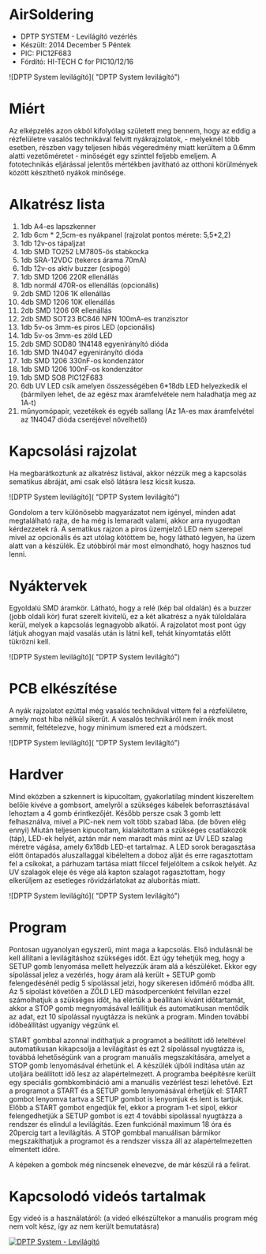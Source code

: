 # AirSoldering
* DPTP SYSTEM - Levilágító vezérlés
* Készült:   2014 December 5 Péntek
* PIC: PIC12F683
* Fórdító:  HI-TECH C for PIC10/12/16

![DPTP System levilágító]( "DPTP System levilágító")

# Miért
Az elképzelés azon okból kifolyólag született meg bennem, hogy az eddig a rézfelületre vasalós technikával felvitt nyákrajzolatok, -
melyeknél több esetben, részben vagy teljesen hibás végeredmény miatt kerültem a 0.6mm alatti vezetőméretet - minőségét egy szinttel feljebb 
emeljem. A fototechnikás eljárással jelentős mértékben javítható az otthoni körülmények között készíthető nyákok minősége.

# Alkatrész lista
1. 1db A4-es lapszkenner
2. 1db 6cm * 2,5cm-es nyákpanel (rajzolat pontos mérete: 5,5*2,2)
3. 1db 12v-os tápaljzat
4. 1db SMD TO252 LM7805-ös stabkocka
5. 1db SRA-12VDC (tekercs árama 70mA)
6. 1db 12v-os aktív buzzer (csipogó)
7. 1db SMD 1206 220R ellenállás
8. 1db normál 470R-os ellenállás (opcionális)
9. 2db SMD 1206 1K ellenállás
10. 4db SMD 1206 10K ellenállás
11. 2db SMD 1206 0R ellenállás
12. 2db SMD SOT23 BC846 NPN 100mA-es tranzisztor
13. 1db 5v-os 3mm-es piros LED (opcionális)
14. 1db 5v-os 3mm-es zöld LED
15. 2db SMD SOD80 1N4148 egyenirányító dióda
16. 1db SMD 1N4047 egyenirányító dióda
17. 1db SMD 1206 330nF-os kondenzátor
18. 1db SMD 1206 100nF-os kondenzátor
19. 1db SMD SO8 PIC12F683
20. 6db UV LED csík amelyen összességében 6*18db LED helyezkedik el (bármilyen lehet, de az egész max áramfelvétele nem haladhatja meg az 1A-t)
21. műnyomópapír, vezetékek és egyéb sallang
(Az 1A-es max áramfelvétel az 1N4047 dióda cseréjével növelhető)

# Kapcsolási rajzolat
Ha megbarátkoztunk az alkatrész listával, akkor nézzük meg a kapcsolás sematikus ábráját, ami csak első látásra lesz kicsit kusza.

![DPTP System levilágító]( "DPTP System levilágító")

Gondolom a terv különösebb magyarázatot nem igényel, minden adat megtalálható rajta, de ha még is lemaradt valami, akkor arra nyugodtan 
kérdezzetek rá. A sematikus rajzon a piros üzemjelző LED nem szerepel mivel az opcionális és azt utólag kötöttem be, hogy látható legyen, 
ha üzem alatt van a készülék. Ez utóbbiról már most elmondható, hogy hasznos tud lenni.

# Nyáktervek
Egyoldalú SMD áramkör.
Látható, hogy a relé (kép bal oldalán) és a buzzer (jobb oldali kör) furat szerelt kivitelű, ez a két alkatrész a nyák túloldalára kerül, 
melyek a kapcsolás legnagyobb alkatói. A rajzolatot most pont úgy látjuk ahogyan majd vasalás után is látni kell, tehát kinyomtatás előtt
tükrözni kell.

![DPTP System levilágító]( "DPTP System levilágító")

# PCB elkészítése
A nyák rajzolatot ezúttal még vasalós technikával vittem fel a rézfelületre, amely most hiba nélkül sikerűt. A vasalós technikáról nem írnék 
most semmit, feltételezve, hogy minimum ismered ezt a módszert.

![DPTP System levilágító]( "DPTP System levilágító")

# Hardver
Mind eközben a szkennert is kipucoltam, gyakorlatilag mindent kiszereltem belőle kivéve a gombsort, amelyről a szükséges kábelek beforrasztásával 
lehoztam a 4 gomb érintkezőjét. Később persze csak 3 gomb lett felhasználva, mivel a PIC-nek nem volt több szabad lába. (de bőven elég ennyi) 
Miután teljesen kipucoltam, kialakítottam a szükséges csatlakozók (táp), LED-ek helyét, aztán már nem maradt más mint az UV LED szalag méretre 
vágása, amely 6x18db LED-et tartalmaz. A LED sorok beragasztása elött öntapadós aluszallaggal kibéleltem a doboz alját és erre ragasztottam 
fel a csíkokat, a párhuzam tartása miatt filccel feljelöltem a csíkok helyét. Az UV szalagok eleje és vége alá kapton szalagot ragasztottam, hogy 
elkerüljem az esetleges rövidzárlatokat az aluborítás miatt.

![DPTP System levilágító]( "DPTP System levilágító")

# Program
Pontosan ugyanolyan egyszerű, mint maga a kapcsolás. Első indulásnál be kell állítani a levilágításhoz szükséges időt. Ezt úgy tehetjük meg,
hogy a SETUP gomb lenyomása mellett helyezzük áram alá a készüléket. Ekkor egy sípolással jelez a vezérlés, hogy áram alá került + SETUP gomb 
felengedésénél pedig 5 sípolással jelzi, hogy sikeresen időmérő módba állt. Az 5 sípolást követően a ZÖLD LED másodpercenként felvillan ezzel 
számolhatjuk a szükséges időt, ha elértük a beállítani kívánt időtartamát, akkor a STOP gomb megnyomásával leállítjuk és automatikusan mentődik 
az adat, ezt 10 sípolással nyugtázza is nekünk a program.
Minden további időbeállítást ugyanígy végzünk el.

START gombbal azonnal indíthatjuk a programot a beállított idő leteltével automatikusan kikapcsolja a levilágítást és ezt 2 sípolással nyugtázza 
is, továbbá lehetőségünk van a program manuális megszakítására, amelyet a STOP gomb lenyomásával érhetünk el. A készülék újbóli indítása után 
az utoljára beállított idő lesz az alapértelmezett. A programba beépítésre került egy speciális gombkombináció ami a manuális vezérlést teszi 
lehetővé. Ezt a programot a START és a SETUP gomb lenyomásával érhetjük el: START gombot lenyomva tartva a SETUP gombot is lenyomjuk és lent is 
tartjuk. Előbb a START gombot engedjük fel, ekkor a program 1-et sípol, ekkor felengedhetjük a SETUP gombot is ezt 4 további sípolással nyugtázza 
a rendszer és elindul a levilágítás. Ezen funkciónál maximum 18 óra és 20percig tart a levilágítás.
A STOP gombbal manuálisan bármikor megszakíthatjuk a programot és a rendszer vissza áll az alapértelmezetten elmentett időre.

A képeken a gombok még nincsenek elnevezve, de már készül rá a felirat.

# Kapcsolodó videós tartalmak
Egy videó is a használatáról: (a videó elkészültekor a manuális program még nem volt kész, így az nem került bemutatásra)

[![DPTP System - Levilágító](https://img.youtube.com/vi/170mpfvTVOU/0.jpg)](https://www.youtube.com/watch?v=170mpfvTVOU)

